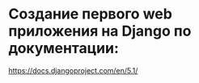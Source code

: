 # Создание первого web приложения на Django по документации: 

https://docs.djangoproject.com/en/5.1/
